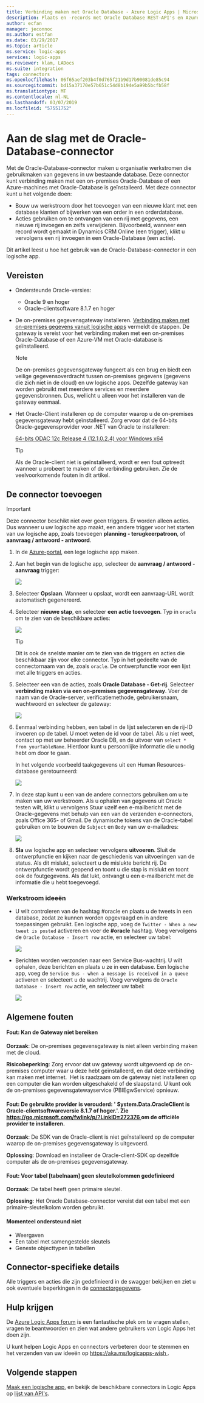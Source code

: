 ```yaml
---
title: Verbinding maken met Oracle Database - Azure Logic Apps | Microsoft Docs
description: Plaats en -records met Oracle Database REST-API's en Azure Logic Apps beheren
author: ecfan
manager: jeconnoc
ms.author: estfan
ms.date: 03/29/2017
ms.topic: article
ms.service: logic-apps
services: logic-apps
ms.reviewer: klam, LADocs
ms.suite: integration
tags: connectors
ms.openlocfilehash: 06f65aef203b4f0d765f21b9d17b90081de85c94
ms.sourcegitcommit: bd15a37170e57b651c54d8b194e5a99b5bcfb58f
ms.translationtype: MT
ms.contentlocale: nl-NL
ms.lasthandoff: 03/07/2019
ms.locfileid: "57551752"
---
```

# <a name="get-started-with-the-oracle-database-connector"></a>Aan de slag met de Oracle-Database-connector

Met de Oracle-Database-connector maken u organisatie werkstromen die gebruikmaken van gegevens in uw bestaande database. Deze connector kunt verbinding maken met een on-premises Oracle-Database of een Azure-machines met Oracle-Database is geïnstalleerd. Met deze connector kunt u het volgende doen:

* Bouw uw werkstroom door het toevoegen van een nieuwe klant met een database klanten of bijwerken van een order in een orderdatabase.
* Acties gebruiken om te ontvangen van een rij met gegevens, een nieuwe rij invoegen en zelfs verwijderen. Bijvoorbeeld, wanneer een record wordt gemaakt in Dynamics CRM Online (een trigger), klikt u vervolgens een rij invoegen in een Oracle-Database (een actie). 

Dit artikel leest u hoe het gebruik van de Oracle-Database-connector in een logische app.

## <a name="prerequisites"></a>Vereisten

* Ondersteunde Oracle-versies: 
    * Oracle 9 en hoger
    * Oracle-clientsoftware 8.1.7 en hoger

* De on-premises gegevensgateway installeren. [Verbinding maken met on-premises gegevens vanuit logische apps](../logic-apps/logic-apps-gateway-connection.md) vermeldt de stappen. De gateway is vereist voor het verbinding maken met een on-premises Oracle-Database of een Azure-VM met Oracle-database is geïnstalleerd. 

    > [!NOTE]
    > De on-premises gegevensgateway fungeert als een brug en biedt een veilige gegevensoverdracht tussen on-premises gegevens (gegevens die zich niet in de cloud) en uw logische apps. Dezelfde gateway kan worden gebruikt met meerdere services en meerdere gegevensbronnen. Dus, wellicht u alleen voor het installeren van de gateway eenmaal.

* Het Oracle-Client installeren op de computer waarop u de on-premises gegevensgateway hebt geïnstalleerd. Zorg ervoor dat de 64-bits Oracle-gegevensprovider voor .NET van Oracle te installeren:  

  [64-bits ODAC 12c Release 4 (12.1.0.2.4) voor Windows x64](https://www.oracle.com/technetwork/database/windows/downloads/index-090165.html)

    > [!TIP]
    > Als de Oracle-client niet is geïnstalleerd, wordt er een fout optreedt wanneer u probeert te maken of de verbinding gebruiken. Zie de veelvoorkomende fouten in dit artikel.


## <a name="add-the-connector"></a>De connector toevoegen

> [!IMPORTANT]
> Deze connector beschikt niet over geen triggers. Er worden alleen acties. Dus wanneer u uw logische app maakt, een andere trigger voor het starten van uw logische app, zoals toevoegen **planning - terugkeerpatroon**, of **aanvraag / antwoord - antwoord**. 

1. In de [Azure-portal](https://portal.azure.com), een lege logische app maken.

2. Aan het begin van de logische app, selecteer de **aanvraag / antwoord - aanvraag** trigger: 

    ![](./media/connectors-create-api-oracledatabase/request-trigger.png)

3. Selecteer **Opslaan**. Wanneer u opslaat, wordt een aanvraag-URL wordt automatisch gegenereerd. 

4. Selecteer **nieuwe stap**, en selecteer **een actie toevoegen**. Typ in `oracle` om te zien van de beschikbare acties: 

    ![](./media/connectors-create-api-oracledatabase/oracledb-actions.png)

    > [!TIP]
    > Dit is ook de snelste manier om te zien van de triggers en acties die beschikbaar zijn voor elke connector. Typ in het gedeelte van de connectornaam van de, zoals `oracle`. De ontwerpfunctie voor een lijst met alle triggers en acties. 

5. Selecteer een van de acties, zoals **Oracle Database - Get-rij**. Selecteer **verbinding maken via een on-premises gegevensgateway**. Voer de naam van de Oracle-server, verificatiemethode, gebruikersnaam, wachtwoord en selecteer de gateway:

    ![](./media/connectors-create-api-oracledatabase/create-oracle-connection.png)

6. Eenmaal verbinding hebben, een tabel in de lijst selecteren en de rij-ID invoeren op de tabel. U moet weten de id voor de tabel. Als u niet weet, contact op met uw beheerder Oracle DB, en de uitvoer van `select * from yourTableName`. Hierdoor kunt u persoonlijke informatie die u nodig hebt om door te gaan.

    In het volgende voorbeeld taakgegevens uit een Human Resources-database geretourneerd: 

    ![](./media/connectors-create-api-oracledatabase/table-rowid.png)

7. In deze stap kunt u een van de andere connectors gebruiken om u te maken van uw werkstroom. Als u ophalen van gegevens uit Oracle testen wilt, klikt u vervolgens Stuur uzelf een e-mailbericht met de Oracle-gegevens met behulp van een van de verzenden e-connectors, zoals Office 365- of Gmail. De dynamische tokens van de Oracle-tabel gebruiken om te bouwen de `Subject` en `Body` van uw e-mailadres:

    ![](./media/connectors-create-api-oracledatabase/oracle-send-email.png)

8. **Sla** uw logische app en selecteer vervolgens **uitvoeren**. Sluit de ontwerpfunctie en kijken naar de geschiedenis van uitvoeringen van de status. Als dit mislukt, selecteert u de mislukte bericht rij. De ontwerpfunctie wordt geopend en toont u die stap is mislukt en toont ook de foutgegevens. Als dat lukt, ontvangt u een e-mailbericht met de informatie die u hebt toegevoegd.


### <a name="workflow-ideas"></a>Werkstroom ideeën

* U wilt controleren van de hashtag #oracle en plaats u de tweets in een database, zodat ze kunnen worden opgevraagd en in andere toepassingen gebruikt. Een logische app, voeg de `Twitter - When a new tweet is posted` activeren en voer de **#oracle** hashtag. Voeg vervolgens de `Oracle Database - Insert row` actie, en selecteer uw tabel:

    ![](./media/connectors-create-api-oracledatabase/twitter-oracledb.png)

* Berichten worden verzonden naar een Service Bus-wachtrij. U wilt ophalen, deze berichten en plaats u ze in een database. Een logische app, voeg de `Service Bus - when a message is received in a queue` activeren en selecteert u de wachtrij. Voeg vervolgens de `Oracle Database - Insert row` actie, en selecteer uw tabel:

    ![](./media/connectors-create-api-oracledatabase/sbqueue-oracledb.png)

## <a name="common-errors"></a>Algemene fouten

#### <a name="error-cannot-reach-the-gateway"></a>**Fout**: Kan de Gateway niet bereiken

**Oorzaak**: De on-premises gegevensgateway is niet alleen verbinding maken met de cloud. 

**Risicobeperking**: Zorg ervoor dat uw gateway wordt uitgevoerd op de on-premises computer waar u deze hebt geïnstalleerd, en dat deze verbinding kan maken met internet.  Het is raadzaam om de gateway niet installeren op een computer die kan worden uitgeschakeld of de slaapstand. U kunt ook de on-premises gegevensgatewayservice (PBIEgwService) opnieuw.

#### <a name="error-the-provider-being-used-is-deprecated-systemdataoracleclient-requires-oracle-client-software-version-817-or-greater-see-httpsgomicrosoftcomfwlinkplinkid272376httpsgomicrosoftcomfwlinkplinkid272376-to-install-the-official-provider"></a>**Fout**: De gebruikte provider is verouderd: ' System.Data.OracleClient is Oracle-clientsoftwareversie 8.1.7 of hoger.'. Zie [ https://go.microsoft.com/fwlink/p/?LinkID=272376 ](https://go.microsoft.com/fwlink/p/?LinkID=272376) om de officiële provider te installeren.

**Oorzaak**: De SDK van de Oracle-client is niet geïnstalleerd op de computer waarop de on-premises gegevensgateway is uitgevoerd.  

**Oplossing**: Download en installeer de Oracle-client-SDK op dezelfde computer als de on-premises gegevensgateway.

#### <a name="error-table-tablename-does-not-define-any-key-columns"></a>**Fout**: Voor tabel [tabelnaam] geen sleutelkolommen gedefinieerd

**Oorzaak**: De tabel heeft geen primaire sleutel.  

**Oplossing**: Het Oracle Database-connector vereist dat een tabel met een primaire-sleutelkolom worden gebruikt.

#### <a name="currently-not-supported"></a>Momenteel ondersteund niet

* Weergaven 
* Een tabel met samengestelde sleutels
* Geneste objecttypen in tabellen
 
## <a name="connector-specific-details"></a>Connector-specifieke details

Alle triggers en acties die zijn gedefinieerd in de swagger bekijken en ziet u ook eventuele beperkingen in de [connectorgegevens](/connectors/oracle/). 

## <a name="get-some-help"></a>Hulp krijgen

De [Azure Logic Apps forum](https://social.msdn.microsoft.com/Forums/en-US/home?forum=azurelogicapps) is een fantastische plek om te vragen stellen, vragen te beantwoorden en zien wat andere gebruikers van Logic Apps het doen zijn. 

U kunt helpen Logic Apps en connectors verbeteren door te stemmen en het verzenden van uw ideeën op [ https://aka.ms/logicapps-wish ](https://aka.ms/logicapps-wish). 


## <a name="next-steps"></a>Volgende stappen
[Maak een logische app](../logic-apps/quickstart-create-first-logic-app-workflow.md), en bekijk de beschikbare connectors in Logic Apps op [lijst van API's](apis-list.md).
